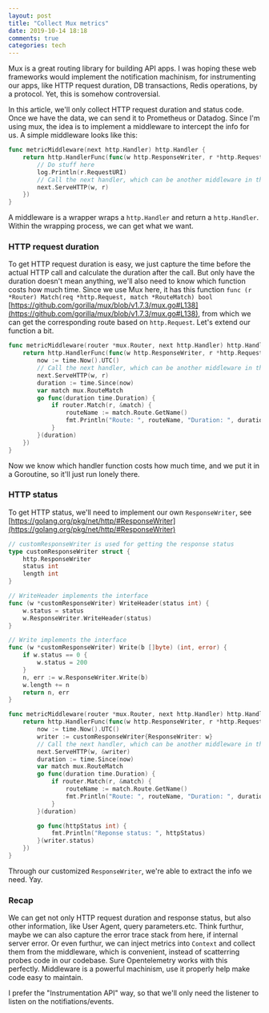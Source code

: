 ```yaml
---
layout: post
title: "Collect Mux metrics"
date: 2019-10-14 18:18
comments: true
categories: tech
---
```


Mux is a great routing library for building API apps. I was hoping these web
frameworks would implement the notification machinism, for instrumenting our
apps, like HTTP request duration, DB transactions, Redis operations, by a
protocol. Yet, this is somehow controversial.

In this article, we'll only collect HTTP request duration and status code. Once
we have the data, we can send it to Prometheus or Datadog. Since I'm using mux,
the idea is to implement a middleware to intercept the info for us. A simple
middleware looks like this:

``` go
func metricMiddleware(next http.Handler) http.Handler {
    return http.HandlerFunc(func(w http.ResponseWriter, r *http.Request) {
        // Do stuff here
        log.Println(r.RequestURI)
        // Call the next handler, which can be another middleware in the chain, or the final handler.
        next.ServeHTTP(w, r)
    })
}
```

A middleware is a wrapper wraps a `http.Handler` and return a `http.Handler`.
Within the wrapping process, we can get what we want.

### HTTP request duration

To get HTTP request duration is easy, we just capture the time before the actual
HTTP call and calculate the duration after the call. But only have the duration
doesn't mean anything, we'll also need to know which function costs how much
time. Since we use Mux here, it has this function `func (r *Router) Match(req *http.Request, match *RouteMatch) bool`
[https://github.com/gorilla/mux/blob/v1.7.3/mux.go#L138](https://github.com/gorilla/mux/blob/v1.7.3/mux.go#L138),
from which we can get the corresponding route based on `http.Request`. Let's
extend our function a bit.

``` go
func metricMiddleware(router *mux.Router, next http.Handler) http.Handler {
    return http.HandlerFunc(func(w http.ResponseWriter, r *http.Request) {
        now := time.Now().UTC()
        // Call the next handler, which can be another middleware in the chain, or the final handler.
        next.ServeHTTP(w, r)
        duration := time.Since(now)
        var match mux.RouteMatch
        go func(duration time.Duration) {
            if router.Match(r, &match) {
                routeName := match.Route.GetName()
                fmt.Println("Route: ", routeName, "Duration: ", duration)
            }
        }(duration)
    })
}
```

Now we know which handler function costs how much time, and we put it in a
Goroutine, so it'll just run lonely there.

### HTTP status

To get HTTP status, we'll need to implement our own `ResponseWriter`, see [https://golang.org/pkg/net/http/#ResponseWriter](https://golang.org/pkg/net/http/#ResponseWriter)

``` go
// customResponseWriter is used for getting the response status
type customResponseWriter struct {
	http.ResponseWriter
	status int
	length int
}

// WriteHeader implements the interface
func (w *customResponseWriter) WriteHeader(status int) {
	w.status = status
	w.ResponseWriter.WriteHeader(status)
}

// Write implements the interface
func (w *customResponseWriter) Write(b []byte) (int, error) {
	if w.status == 0 {
		w.status = 200
	}
	n, err := w.ResponseWriter.Write(b)
	w.length += n
	return n, err
}

func metricMiddleware(router *mux.Router, next http.Handler) http.Handler {
    return http.HandlerFunc(func(w http.ResponseWriter, r *http.Request) {
        now := time.Now().UTC()
        writer := customResponseWriter{ResponseWriter: w}
        // Call the next handler, which can be another middleware in the chain, or the final handler.
        next.ServeHTTP(w, &writer)
        duration := time.Since(now)
        var match mux.RouteMatch
        go func(duration time.Duration) {
            if router.Match(r, &match) {
                routeName := match.Route.GetName()
                fmt.Println("Route: ", routeName, "Duration: ", duration)
            }
        }(duration)

        go func(httpStatus int) {
            fmt.Println("Reponse status: ", httpStatus)
        }(writer.status)
    })
}
```

Through our customized `ResponseWriter`, we're able to extract the info we need.
Yay.

### Recap

We can get not only HTTP request duration and response status, but also other
information, like User Agent, query parameters.etc. Think furthur, maybe we can
also capture the error trace stack from here, if internal server error. Or even
furthur, we can inject metrics into `Context` and collect them from the
middleware, which is convenient, instead of scatterring probes code in our
codebase. Sure Opentelemetry works with this perfectly. Middleware is a powerful
machinism, use it properly help make code easy to maintain.

I prefer the "Instrumentation API" way, so that we'll only need the listener to
listen on the notifiations/events.

